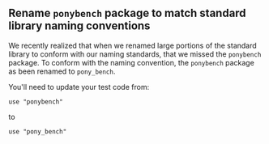 ## Rename `ponybench` package to match standard library naming conventions

We recently realized that when we renamed large portions of the standard library to conform with our naming standards, that we missed the `ponybench` package. To conform with the naming convention, the `ponybench` package as been renamed to `pony_bench`.

You'll need to update your test code from:

```pony
use "ponybench"
```

to

```pony
use "pony_bench"
```
